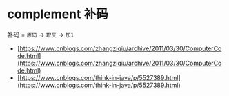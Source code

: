 # complement 补码

补码 = `原码` -> `取反` -> `加1`

- [https://www.cnblogs.com/zhangziqiu/archive/2011/03/30/ComputerCode.html](https://www.cnblogs.com/zhangziqiu/archive/2011/03/30/ComputerCode.html)
- [https://www.cnblogs.com/think-in-java/p/5527389.html](https://www.cnblogs.com/think-in-java/p/5527389.html)